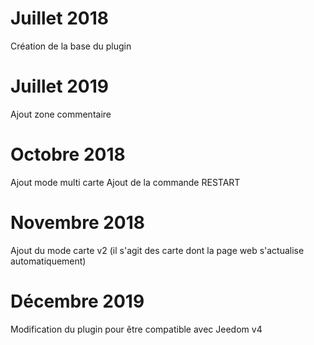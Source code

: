 # Juillet 2018
Création de la base du plugin

# Juillet 2019 
Ajout zone commentaire

# Octobre 2018 
Ajout mode multi carte
Ajout de la commande RESTART

# Novembre 2018
Ajout du mode carte v2 (il s'agit des carte dont la page web s'actualise automatiquement)

# Décembre 2019
Modification du plugin pour être compatible avec Jeedom v4
